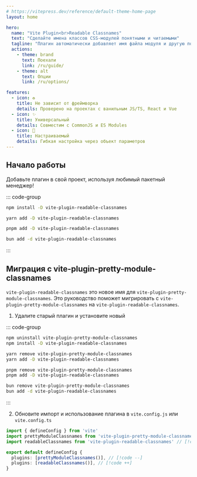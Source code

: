```yaml
---
# https://vitepress.dev/reference/default-theme-home-page
layout: home

hero:
  name: "Vite Plugin<br>Readable Classnames"
  text: "Сделайте имена классов CSS-модулей понятными и читаемыми"
  tagline: "Плагин автоматически добавляет имя файла модуля и другую полезную информацию к именам классов для удобной разработки."
  actions:
    - theme: brand
      text: Поехали
      link: /ru/guide/
    - theme: alt
      text: Опции
      link: /ru/options/

features:
  - icon: ♻️
    title: Не зависит от фреймворка
    details: Проверено на проектах с ванильным JS/TS, React и Vue
  - icon: ✨
    title: Универсальный
    details: Совместим с CommonJS и ES Modules
  - icon: 🔧
    title: Настраиваемый
    details: Гибкая настройка через объект параметров
---
```


## Начало работы

Добавьте плагин в свой проект, используя любимый пакетный менеджер!

::: code-group

```sh [npm]
npm install -D vite-plugin-readable-classnames
```

```sh [yarn]
yarn add -D vite-plugin-readable-classnames
```

```sh [pnpm]
pnpm add -D vite-plugin-readable-classnames
```

```sh [bun]
bun add -d vite-plugin-readable-classnames
```

:::

## Миграция с vite-plugin-pretty-module-classnames

`vite-plugin-readable-classnames` это новое имя для `vite-plugin-pretty-module-classnames`. Это руководство поможет мигрировать с `vite-plugin-pretty-module-classnames` на `vite-plugin-readable-classnames`.

1. Удалите старый плагин и установите новый

::: code-group

```sh [npm]
npm uninstall vite-plugin-pretty-module-classnames
npm install -D vite-plugin-readable-classnames
```

```sh [yarn]
yarn remove vite-plugin-pretty-module-classnames
yarn add -D vite-plugin-readable-classnames
```

```sh [pnpm]
pnpm remove vite-plugin-pretty-module-classnames
pnpm add -D vite-plugin-readable-classnames
```

```sh [bun]
bun remove vite-plugin-pretty-module-classnames
bun add -d vite-plugin-readable-classnames
```

:::

2. Обновите импорт и использование плагина в `vite.config.js` или `vite.config.ts`

```ts
import { defineConfig } from 'vite'
import prettyModuleClassnames from 'vite-plugin-pretty-module-classnames' // [!code --]
import readableClassnames from 'vite-plugin-readable-classnames' // [!code ++]

export default defineConfig {
  plugins: [prettyModuleClassnames()], // [!code --]
  plugins: [readableClassnames()], // [!code ++]
}
```
